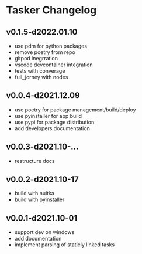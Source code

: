 # Tasker Changelog

## v0.1.5-d2022.01.10
- use pdm for python packages
- remove poetry from repo
- gitpod inegrration
- vscode devcontainer integration
- tests with converage
- full_jorney with nodes
    
## v0.0.4-d2021.12.09

- use poetry for package management/build/deploy
- use pyinstaller for app build
- use pypi for package distribution
- add developers documentation


## v0.0.3-d2021.10-...

- restructure docs

## v0.0.2-d2021.10-17

- build with nuitka
- build with pyinstaller

## v0.0.1-d2021.10-01

- support dev on windows
- add documentation
- implement parsing of staticly linked tasks
